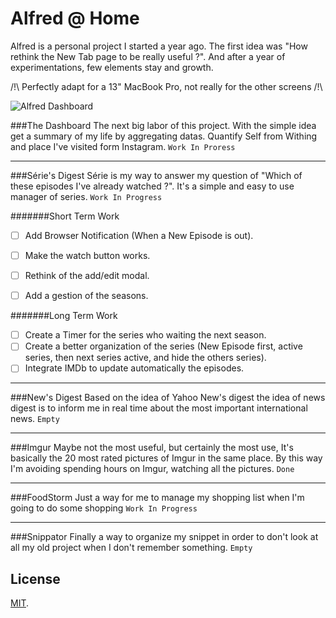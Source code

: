 # Alfred @ Home

Alfred is a personal project I started a year ago. The first idea was "How rethink the New Tab page to be really useful ?". And after a year of experimentations, few elements stay and growth.

/!\ Perfectly adapt for a 13" MacBook Pro, not really for the other screens /!\

![Alfred Dashboard](http://labs.alexandrenicol.com/host/Alfred.jpg)

###The Dashboard
  The next big labor of this project. With the simple idea get a summary of my life by aggregating datas. Quantify Self from Withing and place I've visited form Instagram.
  `Work In Proress`

-------------
###Série's Digest
  Série is my way to answer my question of "Which of these episodes I've already watched ?". It's a simple and easy to use manager of series.
  `Work In Progress`
  
  
#######Short Term Work
  - [ ] Add Browser Notification (When a New Episode is out).
  - [ ] Make the watch button works.
  - [ ] Rethink of the add/edit modal.
  - [ ] Add a gestion of the seasons.


#######Long Term Work
  - [ ] Create a Timer for the series who waiting the next season.
  - [ ] Create a better organization of the series (New Episode first, active series, then next series active, and hide the others series).
  - [ ] Integrate IMDb to update automatically the episodes.

-------------
###New's Digest
  Based on the idea of Yahoo New's digest the idea of news digest is to inform me in real time about the most important international news.
  `Empty`

-------------
###Imgur
  Maybe not the most useful, but certainly the most use, It's basically the 20 most rated pictures of Imgur in the same place. By this way I'm avoiding spending hours on Imgur, watching all the pictures.
  `Done`

-------------
###FoodStorm
  Just a way for me to manage my shopping list when I'm going to do some shopping
  `Work In Progress`

-------------
###Snippator
  Finally a way to organize my snippet in order to don't look at all my old project when I don't remember something.
  `Empty`
  
  
License
-------
[MIT](http://firebase.mit-license.org).
